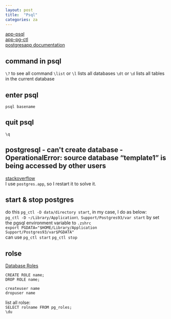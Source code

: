 ```yaml
---
layout: post
title:  "Psql"
categories: za
---
```


[app-psql](http://www.postgresql.org/docs/9.3/interactive/app-psql.html)  
[app-pg-ctl](http://www.postgresql.org/docs/9.3/static/app-pg-ctl.html)  
[postgresapp documentation](http://postgresapp.com/documentation)

## command in psql
`\?` to see all command
`\list` or `\l` lists all databases
`\dt` or `\d` lists all tables in the current database

## enter psql
`psql basename`

## quit psql
`\q`

## postgresql - can't create database - OperationalError: source database “template1” is being accessed by other users
[stackoverflow](http://stackoverflow.com/questions/14374726/postgresql-cant-create-database-operationalerror-source-database-template)  
I use `postgres.app`, so I restart it to solve it.

## start & stop postgres
do this `pg_ctl -D data/directory start`, in my case, I do as below:  
`pg_ctl -D ~/Library/Application\ Support/Postgres93/var start`
by set the pgsql environment variable to `.zshrc`  
`export PGDATA="$HOME/Library/Application Support/Postgres93/var$PGDATA"`  
can use `pg_ctl start` `pg_ctl stop`

## rolse
[Database Roles](http://www.postgresql.org/docs/9.3/static/database-roles.html)

`CREATE ROLE name;`  
`DROP ROLE name;`

`createuser name`  
`dropuser name`

list all rolse:  
`SELECT rolname FROM pg_roles;`  
`\du`
